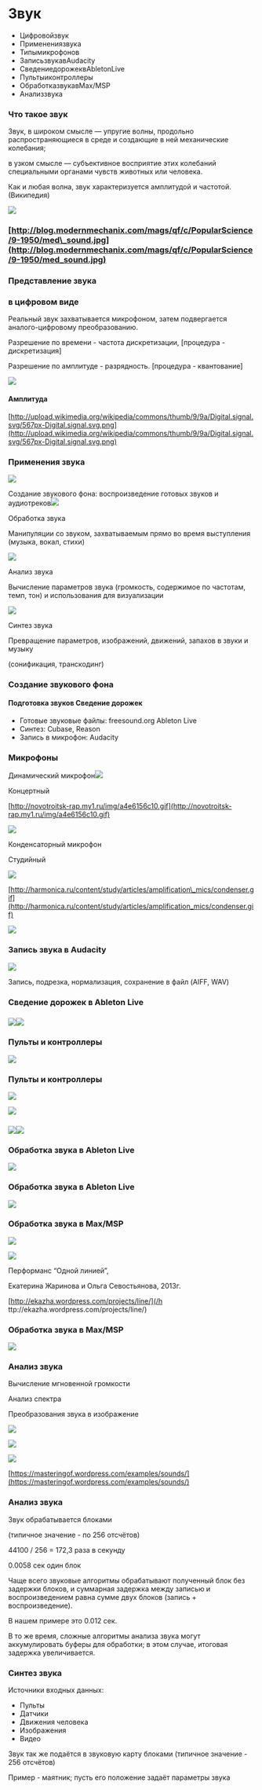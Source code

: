# Звук

* Цифровойзвук
* Применениязвука
* Типымикрофонов
* ЗаписьзвукавAudacity
* СведениедорожеквAbletonLive
* Пультыиконтроллеры
* ОбработказвукавMax/MSP
* Анализзвука

### Что такое звук

Звук, в широком смысле — упругие волны, продольно распространяющиеся в среде и создающие в ней механические колебания;

в узком смысле — субъективное восприятие этих колебаний специальными органами чувств животных или человека.

Как и любая волна, звук характеризуется амплитудой и частотой.         \(Википедия\)

![](/assets/snd01.png)

### [http://blog.modernmechanix.com/mags/qf/c/PopularScience/9-1950/med\_sound.jpg](http://blog.modernmechanix.com/mags/qf/c/PopularScience/9-1950/med_sound.jpg)

### Представление звука

### в цифровом виде

Реальный звук захватывается микрофоном, затем подвергается аналого-цифровому преобразованию.

Разрешение по времени - частота дискретизации,   \[процедура - дискретизация\]

Разрешение по амплитуде - разрядность.                   \[процедура - квантование\]

![](/assets/snd02.png)

#### Амплитуда

[http://upload.wikimedia.org/wikipedia/commons/thumb/9/9a/Digital.signal.svg/567px-Digital.signal.svg.png](http://upload.wikimedia.org/wikipedia/commons/thumb/9/9a/Digital.signal.svg/567px-Digital.signal.svg.png)

### 

### Применения звука

![](/assets/snd04.png)

Создание звукового фона: воспроизведение готовых звуков и аудиотреков![](/assets/snd05.png)

Обработка звука

Манипуляции со звуком, захватываемым прямо во время выступления \(музыка, вокал, стихи\)

![](/assets/snd06.png)

Анализ звука

Вычисление параметров звука \(громкость, содержимое по частотам, темп, тон\) и использования для визуализации

![](/assets/snd07.png)

Синтез звука

Превращение параметров, изображений, движений, запахов в звуки и музыку

\(сонификация, транскодинг\)

### Создание звукового фона

#### Подготовка звуков                                                 Сведение дорожек

* Готовые звуковые файлы: freesound.org                       Ableton Live
* Синтез: Cubase, Reason
* Запись в микрофон: Audacity

### Микрофоны

Динамический микрофон![](/assets/snd08.png)

Концертный

[http://novotroitsk-rap.my1.ru/img/a4e6156c10.gif](http://novotroitsk-rap.my1.ru/img/a4e6156c10.gif)

![](/assets/snd09.png)

Конденсаторный микрофон

Студийный

![](/assets/snd10.png)

[http://harmonica.ru/content/study/articles/amplification\_mics/condenser.gif](http://harmonica.ru/content/study/articles/amplification_mics/condenser.gif)

![](/assets/snd11.png)

### Запись звука в Audacity

![](/assets/snd12.png)

Запись, подрезка, нормализация, сохранение в файл \(AIFF, WAV\)

### Сведение дорожек в Ableton Live

### ![](/assets/snd13.png)![](/assets/snd14.png)

### Пульты и контроллеры

![](/assets/snd15.png)



### Пульты и контроллеры

![](/assets/snd17.png)

![](/assets/snd16.png)

### ![](/assets/snd18.png)![](/assets/snd19.png)

### Обработка звука в Ableton Live

![](/assets/snd20.png)

### Обработка звука в Ableton Live

![](/assets/snd21.png)

### Обработка звука в Max/MSP

![](/assets/snd23.png)

![](/assets/snd24.png)

Перформанс “Одной линией”, 

Екатерина Жаринова и Ольга Севостьянова, 2013г.

[http://ekazha.wordpress.com/projects/line/](/h  ttp://ekazha.wordpress.com/projects/line/)



### Обработка звука в Max/MSP

![](/assets/snd25.png)

### Анализ звука

Вычисление мгновенной громкости

Анализ спектра

Преобразования звука в изображение

![](/assets/snd26.png)

![](/assets/snd27.png)

![](/assets/snd28.png)

[https://masteringof.wordpress.com/examples/sounds/](https://masteringof.wordpress.com/examples/sounds/)



### Анализ звука

Звук обрабатывается блоками

\(типичное значение - по 256 отсчётов\)

44100 / 256 = 172,3 раза в секунду

0.0058 сек один блок

Чаще всего звуковые алгоритмы обрабатывают полученный блок без задержки блоков, и суммарная задержка между записью и воспроизведением равна сумме двух блоков \(запись + воспроизведение\).

В нашем примере это 0.012 сек.

В то же время, сложные алгоритмы анализа звука могут аккумулировать буферы для обработки; в этом случае, итоговая задержка увеличивается.



### Синтез звука

Источники входных данных:

* Пульты
* Датчики
* Движения человека
* Изображения
* Видео

Звук так же подаётся в звуковую карту блоками \(типичное значение - 256 отсчётов\)

Пример - маятник; пусть его положение задаёт параметры звука









